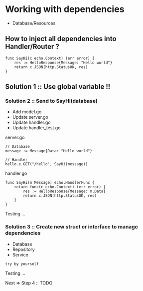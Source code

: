 # Working with dependencies
* Database/Resources


## How to inject all dependencies into Handler/Router ?
```
func SayHi(c echo.Context) (err error) {
	res := HelloResponse{Message: "Hello world"}
	return c.JSON(http.StatusOK, res)
}
```

## Solution 1 :: Use global variable !!

### Solution 2 :: Send to SayHi(database)
* Add model.go
* Update server.go
* Update handler.go
* Update handler_test.go

server.go
```
// Database
message := Message{Data: "Hello world"}

// Handler
hello.e.GET("/hello", SayHi(message))
```

handler.go
```
func SayHi(m Message) echo.HandlerFunc {
	return func(c echo.Context) (err error) {
		res := HelloResponse{Message: m.Data}
		return c.JSON(http.StatusOK, res)
	}
}
```

Testing ...

### Solution 3 :: Create new struct or interface to manage dependencies
* Database
* Repository
* Service
```
try by yourself
```

Testing ...


Next => Step 4 :: TODO